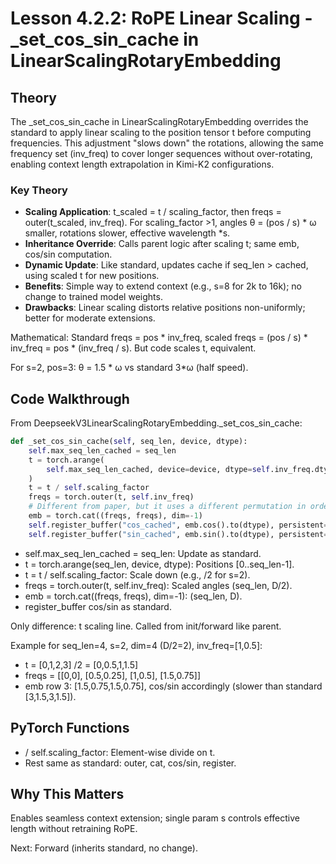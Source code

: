 # Lesson 4.2.2: RoPE Linear Scaling - _set_cos_sin_cache in LinearScalingRotaryEmbedding

## Theory

The _set_cos_sin_cache in LinearScalingRotaryEmbedding overrides the standard to apply linear scaling to the position tensor t before computing frequencies. This adjustment "slows down" the rotations, allowing the same frequency set (inv_freq) to cover longer sequences without over-rotating, enabling context length extrapolation in Kimi-K2 configurations.

### Key Theory
- **Scaling Application**: t_scaled = t / scaling_factor, then freqs = outer(t_scaled, inv_freq). For scaling_factor >1, angles θ = (pos / s) * ω smaller, rotations slower, effective wavelength *s.
- **Inheritance Override**: Calls parent logic after scaling t; same emb, cos/sin computation.
- **Dynamic Update**: Like standard, updates cache if seq_len > cached, using scaled t for new positions.
- **Benefits**: Simple way to extend context (e.g., s=8 for 2k to 16k); no change to trained model weights.
- **Drawbacks**: Linear scaling distorts relative positions non-uniformly; better for moderate extensions.

Mathematical: Standard freqs = pos * inv_freq, scaled freqs = (pos / s) * inv_freq = pos * (inv_freq / s). But code scales t, equivalent.

For s=2, pos=3: θ = 1.5 * ω vs standard 3*ω (half speed).

## Code Walkthrough

From DeepseekV3LinearScalingRotaryEmbedding._set_cos_sin_cache:

```python
def _set_cos_sin_cache(self, seq_len, device, dtype):
    self.max_seq_len_cached = seq_len
    t = torch.arange(
        self.max_seq_len_cached, device=device, dtype=self.inv_freq.dtype
    )
    t = t / self.scaling_factor
    freqs = torch.outer(t, self.inv_freq)
    # Different from paper, but it uses a different permutation in order to obtain the same calculation
    emb = torch.cat((freqs, freqs), dim=-1)
    self.register_buffer("cos_cached", emb.cos().to(dtype), persistent=False)
    self.register_buffer("sin_cached", emb.sin().to(dtype), persistent=False)
```

- self.max_seq_len_cached = seq_len: Update as standard.
- t = torch.arange(seq_len, device, dtype): Positions [0..seq_len-1].
- t = t / self.scaling_factor: Scale down (e.g., /2 for s=2).
- freqs = torch.outer(t, self.inv_freq): Scaled angles (seq_len, D/2).
- emb = torch.cat((freqs, freqs), dim=-1): (seq_len, D).
- register_buffer cos/sin as standard.

Only difference: t scaling line. Called from init/forward like parent.

Example for seq_len=4, s=2, dim=4 (D/2=2), inv_freq=[1,0.5]:
- t = [0,1,2,3] /2 = [0,0.5,1,1.5]
- freqs = [[0,0], [0.5,0.25], [1,0.5], [1.5,0.75]]
- emb row 3: [1.5,0.75,1.5,0.75], cos/sin accordingly (slower than standard [3,1.5,3,1.5]).

## PyTorch Functions
- / self.scaling_factor: Element-wise divide on t.
- Rest same as standard: outer, cat, cos/sin, register.

## Why This Matters
Enables seamless context extension; single param s controls effective length without retraining RoPE.

Next: Forward (inherits standard, no change).
